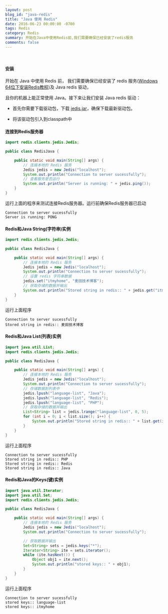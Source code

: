 ```yaml
---
layout: post
blog_id: "java-redis"
title: "Java 使用 Redis"
date: 2016-06-23 00:00:00 -0700
tags: Redis
category: Redis
summary: 开始在Java中使用Redis前,我们需要确保已经安装了redis服务
comments: false
---
```

<br>

#### 安装

开始在 Java 中使用 Redis 前， 我们需要确保已经安装了 redis 服务(<a href="http://blog.csdn.net/itmyhome1990/article/details/51555324">Windows 64位下安装Redis教程</a>)及 Java redis 驱动，

且你的机器上能正常使用 Java。接下来让我们安装 Java redis 驱动：

+ 首先你需要下载驱动包，下载 <a href="http://mvnrepository.com/artifact/redis.clients/jedis">jedis.jar</a>，确保下载最新驱动包。

+ 将该驱动包引入到classpath中

#### 连接到Redis服务器

```java
import redis.clients.jedis.Jedis;

public class RedisJava {

	public static void main(String[] args) {
		// 连接本地的 Redis 服务
		Jedis jedis = new Jedis("localhost");
		System.out.println("Connection to server sucessfully");
		// 查看服务是否运行
		System.out.println("Server is running: " + jedis.ping());
	}
}
```

运行上面的程序来测试连接Redis服务器。运行前确保Redis服务器已启动

```bath
Connection to server sucessfully
Server is running: PONG
```

#### Redis和Java String(字符串)实例

```java
import redis.clients.jedis.Jedis;

public class RedisJava {

	public static void main(String[] args) {
		// 连接本地的 Redis 服务
		Jedis jedis = new Jedis("localhost");
		System.out.println("Connection to server sucessfully");
		// 设置 redis 字符串数据
		jedis.set("itmyhome", "麦田技术博客");
		// 获取存储的数据并输出
		System.out.println("Stored string in redis:: " + jedis.get("itmyhome"));
	}
}
```

运行上面程序

```bath
Connection to server sucessfully
Stored string in redis:: 麦田技术博客
```

#### Redis和Java List(列表)实例

```java
import java.util.List;
import redis.clients.jedis.Jedis;

public class RedisJava {

	public static void main(String[] args) {
		// 连接本地的 Redis 服务
		Jedis jedis = new Jedis("localhost");
		System.out.println("Connection to server sucessfully");
		// 存储数据到列表中
		jedis.lpush("language-list", "Java");
		jedis.lpush("language-list", "Redis");
		jedis.lpush("language-list", "PHP");
		// 获取存储的数据并输出
		List<String> list = jedis.lrange("language-list", 0, 5);
		for (int i = 0; i < list.size(); i++) {
			System.out.println("Stored string in redis:: " + list.get(i));
		}
	}
}
```

运行上面程序

```bath
Connection to server sucessfully
Stored string in redis:: PHP
Stored string in redis:: Redis
Stored string in redis:: Java
```

#### Redis和Java的Keys(键)实例

```java
import java.util.Iterator;
import java.util.Set;
import redis.clients.jedis.Jedis;

public class RedisJava {

	public static void main(String[] args) {
		// 连接本地的 Redis 服务
		Jedis jedis = new Jedis("localhost");
		System.out.println("Connection to server sucessfully");

		// 获取数据并输出
		Set<String> sets = jedis.keys("*");
		Iterator<String> ite = sets.iterator();
		while (ite.hasNext()) {
			Object obj1 = ite.next();
			System.out.println("stored keys:: " + obj1);
		}
	}
}
```

运行上面程序

```bath
Connection to server sucessfully
stored keys:: language-list
stored keys:: itmyhome
```

<br>




















